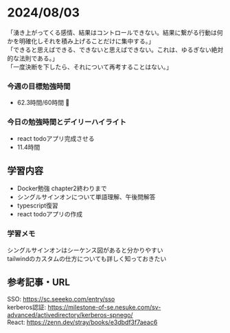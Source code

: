 # 2024/08/03
「湧き上がってくる感情、結果はコントロールできない。結果に繋がる行動は何かを明確化しそれを積み上げることだけに集中する。」  
「できると思えばできる、できないと思えばできない。これは、ゆるぎない絶対的な法則である。」  
「一度決断を下したら、それについて再考することはない。」  
### 今週の目標勉強時間
- 62.3時間/60時間 🎉

### 今日の勉強時間とデイリーハイライト
- react todoアプリ完成させる
- 11.4時間

## 学習内容
- Docker勉強 chapter2終わりまで
- シングルサインオンについて単語理解、午後問解答
- typescript復習
- react todoアプリの作成

### 学習メモ
シングルサインオンはシーケンス図があると分かりやすい  
tailwindのカスタムの仕方についても詳しく知っておきたい  

## 参考記事・URL
SSO: <https://sc.seeeko.com/entry/sso>  
kerberos認証: <https://milestone-of-se.nesuke.com/sv-advanced/activedirectory/kerberos-spnego/>  
React: <https://zenn.dev/stray/books/e3dbdf3f7aeac6>  